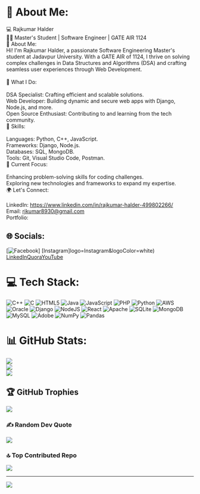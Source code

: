 # 💫 About Me:
💻 Rajkumar Halder<br>🧑‍🎓 Master's Student | Software Engineer | GATE AIR 1124<br>🌟 About Me:<br>Hi! I'm Rajkumar Halder, a passionate Software Engineering Master's student at Jadavpur University. With a GATE AIR of 1124, I thrive on solving complex challenges in Data Structures and Algorithms (DSA) and crafting seamless user experiences through Web Development.<br><br>🚀 What I Do:<br><br>DSA Specialist: Crafting efficient and scalable solutions.<br>Web Developer: Building dynamic and secure web apps with Django, Node.js, and more.<br>Open Source Enthusiast: Contributing to and learning from the tech community.<br>🎯 Skills:<br><br>Languages: Python, C++, JavaScript.<br>Frameworks: Django, Node.js.<br>Databases: SQL, MongoDB.<br>Tools: Git, Visual Studio Code, Postman.<br>🌱 Current Focus:<br><br>Enhancing problem-solving skills for coding challenges.<br>Exploring new technologies and frameworks to expand my expertise.<br>🌍 Let's Connect:<br><br>LinkedIn: https://www.linkedin.com/in/rajkumar-halder-499802266/<br>Email: rjkumar8930@gmail.com<br>Portfolio: 


## 🌐 Socials:
[![Facebook](https://img.shields.io/badge/Facebook-%231877F2.svg?logo=Facebook&logoColor=white)] [Instagram]logo=Instagram&logoColor=white) [LinkedIn](https://img.shields.io/badge/LinkedIn-%230077B5.svg?logo=linkedin&logoColor=white)[Quora](https://img.shields.io/badge/Quora-%23B92B27.svg?logo=Quora&logoColor=white)[YouTube](https://img.shields.io/badge/YouTube-%23FF0000.svg?logo=YouTube&logoColor=white)

# 💻 Tech Stack:
![C++](https://img.shields.io/badge/c++-%2300599C.svg?style=for-the-badge&logo=c%2B%2B&logoColor=white) ![C](https://img.shields.io/badge/c-%2300599C.svg?style=for-the-badge&logo=c&logoColor=white) ![HTML5](https://img.shields.io/badge/html5-%23E34F26.svg?style=for-the-badge&logo=html5&logoColor=white) ![Java](https://img.shields.io/badge/java-%23ED8B00.svg?style=for-the-badge&logo=openjdk&logoColor=white) ![JavaScript](https://img.shields.io/badge/javascript-%23323330.svg?style=for-the-badge&logo=javascript&logoColor=%23F7DF1E) ![PHP](https://img.shields.io/badge/php-%23777BB4.svg?style=for-the-badge&logo=php&logoColor=white) ![Python](https://img.shields.io/badge/python-3670A0?style=for-the-badge&logo=python&logoColor=ffdd54) ![AWS](https://img.shields.io/badge/AWS-%23FF9900.svg?style=for-the-badge&logo=amazon-aws&logoColor=white) ![Oracle](https://img.shields.io/badge/Oracle-F80000?style=for-the-badge&logo=oracle&logoColor=white) ![Django](https://img.shields.io/badge/django-%23092E20.svg?style=for-the-badge&logo=django&logoColor=white) ![NodeJS](https://img.shields.io/badge/node.js-6DA55F?style=for-the-badge&logo=node.js&logoColor=white) ![React](https://img.shields.io/badge/react-%2320232a.svg?style=for-the-badge&logo=react&logoColor=%2361DAFB) ![Apache](https://img.shields.io/badge/apache-%23D42029.svg?style=for-the-badge&logo=apache&logoColor=white) ![SQLite](https://img.shields.io/badge/sqlite-%2307405e.svg?style=for-the-badge&logo=sqlite&logoColor=white) ![MongoDB](https://img.shields.io/badge/MongoDB-%234ea94b.svg?style=for-the-badge&logo=mongodb&logoColor=white) ![MySQL](https://img.shields.io/badge/mysql-4479A1.svg?style=for-the-badge&logo=mysql&logoColor=white) ![Adobe](https://img.shields.io/badge/adobe-%23FF0000.svg?style=for-the-badge&logo=adobe&logoColor=white) ![NumPy](https://img.shields.io/badge/numpy-%23013243.svg?style=for-the-badge&logo=numpy&logoColor=white) ![Pandas](https://img.shields.io/badge/pandas-%23150458.svg?style=for-the-badge&logo=pandas&logoColor=white)
# 📊 GitHub Stats:
![](https://github-readme-stats.vercel.app/api?username=Rj8930&theme=transparent&hide_border=true&include_all_commits=false&count_private=false)<br/>
![](https://github-readme-streak-stats.herokuapp.com/?user=Rj8930&theme=transparent&hide_border=true)<br/>
![](https://github-readme-stats.vercel.app/api/top-langs/?username=Rj8930&theme=transparent&hide_border=true&include_all_commits=false&count_private=false&layout=compact)

## 🏆 GitHub Trophies
![](https://github-profile-trophy.vercel.app/?username=Rj8930&theme=radical&no-frame=false&no-bg=true&margin-w=4)

### ✍️ Random Dev Quote
![](https://quotes-github-readme.vercel.app/api?type=horizontal&theme=radical)

### 🔝 Top Contributed Repo
![](https://github-contributor-stats.vercel.app/api?username=Rj8930&limit=5&theme=dark&combine_all_yearly_contributions=true)

---
[![](https://visitcount.itsvg.in/api?id=Rj8930&icon=0&color=0)](https://visitcount.itsvg.in)

<!-- Proudly created with GPRM ( https://gprm.itsvg.in ) -->
